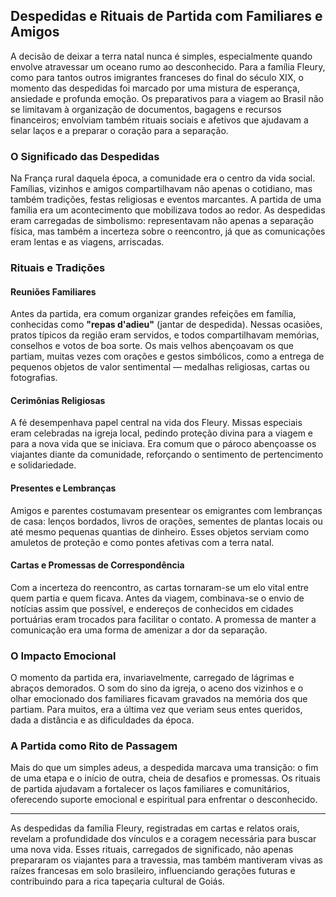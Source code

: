 ## Despedidas e Rituais de Partida com Familiares e Amigos

A decisão de deixar a terra natal nunca é simples, especialmente quando envolve atravessar um oceano rumo ao desconhecido. Para a família Fleury, como para tantos outros imigrantes franceses do final do século XIX, o momento das despedidas foi marcado por uma mistura de esperança, ansiedade e profunda emoção. Os preparativos para a viagem ao Brasil não se limitavam à organização de documentos, bagagens e recursos financeiros; envolviam também rituais sociais e afetivos que ajudavam a selar laços e a preparar o coração para a separação.

### O Significado das Despedidas

Na França rural daquela época, a comunidade era o centro da vida social. Famílias, vizinhos e amigos compartilhavam não apenas o cotidiano, mas também tradições, festas religiosas e eventos marcantes. A partida de uma família era um acontecimento que mobilizava todos ao redor. As despedidas eram carregadas de simbolismo: representavam não apenas a separação física, mas também a incerteza sobre o reencontro, já que as comunicações eram lentas e as viagens, arriscadas.

### Rituais e Tradições

#### Reuniões Familiares

Antes da partida, era comum organizar grandes refeições em família, conhecidas como **"repas d'adieu"** (jantar de despedida). Nessas ocasiões, pratos típicos da região eram servidos, e todos compartilhavam memórias, conselhos e votos de boa sorte. Os mais velhos abençoavam os que partiam, muitas vezes com orações e gestos simbólicos, como a entrega de pequenos objetos de valor sentimental — medalhas religiosas, cartas ou fotografias.

#### Cerimônias Religiosas

A fé desempenhava papel central na vida dos Fleury. Missas especiais eram celebradas na igreja local, pedindo proteção divina para a viagem e para a nova vida que se iniciava. Era comum que o pároco abençoasse os viajantes diante da comunidade, reforçando o sentimento de pertencimento e solidariedade.

#### Presentes e Lembranças

Amigos e parentes costumavam presentear os emigrantes com lembranças de casa: lenços bordados, livros de orações, sementes de plantas locais ou até mesmo pequenas quantias de dinheiro. Esses objetos serviam como amuletos de proteção e como pontes afetivas com a terra natal.

#### Cartas e Promessas de Correspondência

Com a incerteza do reencontro, as cartas tornaram-se um elo vital entre quem partia e quem ficava. Antes da viagem, combinava-se o envio de notícias assim que possível, e endereços de conhecidos em cidades portuárias eram trocados para facilitar o contato. A promessa de manter a comunicação era uma forma de amenizar a dor da separação.

### O Impacto Emocional

O momento da partida era, invariavelmente, carregado de lágrimas e abraços demorados. O som do sino da igreja, o aceno dos vizinhos e o olhar emocionado dos familiares ficavam gravados na memória dos que partiam. Para muitos, era a última vez que veriam seus entes queridos, dada a distância e as dificuldades da época.

### A Partida como Rito de Passagem

Mais do que um simples adeus, a despedida marcava uma transição: o fim de uma etapa e o início de outra, cheia de desafios e promessas. Os rituais de partida ajudavam a fortalecer os laços familiares e comunitários, oferecendo suporte emocional e espiritual para enfrentar o desconhecido.

---

As despedidas da família Fleury, registradas em cartas e relatos orais, revelam a profundidade dos vínculos e a coragem necessária para buscar uma nova vida. Esses rituais, carregados de significado, não apenas prepararam os viajantes para a travessia, mas também mantiveram vivas as raízes francesas em solo brasileiro, influenciando gerações futuras e contribuindo para a rica tapeçaria cultural de Goiás.